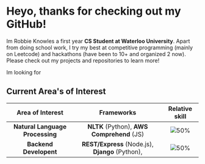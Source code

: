 # Heyo, thanks for checking out my GitHub!

Im Robbie Knowles a first year **CS Student at Waterloo University**. Apart from doing school work, I try my best at competitive programming (mainly on Leetcode) and hackathons (have been to 10+ and organized 2 now). Please check out my projects and repositories to learn more!

Im looking for 

## Current Area's of Interest 

| Area of Interest            | Frameworks                                          | Relative skill     |
| :----:                      |    :----:                                          |      :----:  |
| __Natural Language Processing__ | __NLTK__ (Python), __AWS Comprehend__ (JS)       | ![50%](https://progress-bar.dev/75)  |
| __Backend Developent__  | __REST/Express__ (Node.js), __Django__ (Python),          | ![50%](https://progress-bar.dev/70)    |
<!--
<span style="color:blue">some *This is Blue italic.* text</span>
**rbrtknwls/rbrtknwls** is a ✨ _special_ ✨ repository because its `README.md` (this file) appears on your GitHub profile.

Here are some ideas to get you started:

- 🔭 I’m currently working on ...
- 🌱 I’m currently learning ...
- 👯 I’m looking to collaborate on ...
- 🤔 I’m looking for help with ...
- 💬 Ask me about ...
- 📫 How to reach me: ...
- 😄 Pronouns: ...
- ⚡ Fun fact: ...
-->

